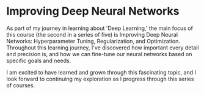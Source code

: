 # Improving Deep Neural Networks

As part of my journey in learning about 'Deep Learning,' the main focus of this course (the second in a series of five) is Improving Deep Neural Networks: Hyperparameter Tuning, Regularization, and Optimization. 
Throughout this learning journey, I've discovered how important every detail and precision is, and how we can fine-tune our neural networks based on specific goals and needs.

I am excited to have learned and grown through this fascinating topic, and I look forward to continuing my exploration as I progress through this series of courses.
